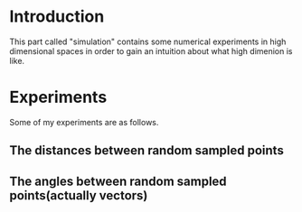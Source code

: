 # Introduction
This part called "simulation" contains some numerical experiments in high dimensional spaces in order to gain an intuition about what high dimenion is like.

# Experiments
Some of my experiments are as follows.
## The distances between random sampled points
## The angles between random sampled points(actually vectors)
